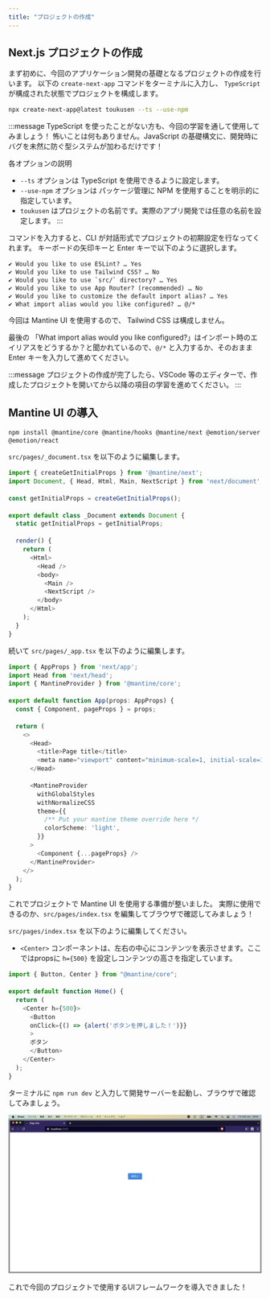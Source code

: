 ```yaml
---
title: "プロジェクトの作成"
---
```


## Next.js プロジェクトの作成

まず初めに、今回のアプリケーション開発の基礎となるプロジェクトの作成を行います。
以下の `create-next-app` コマンドをターミナルに入力し、 `TypeScript` が構成された状態でプロジェクトを構成します。

```bash
npx create-next-app@latest toukusen --ts --use-npm
```

:::message
TypeScript を使ったことがない方も、今回の学習を通して使用してみましょう！
怖いことは何もありません。JavaScript の基礎構文に、開発時にバグを未然に防ぐ型システムが加わるだけです！

各オプションの説明
- `--ts` オプションは TypeScript を使用できるように設定します。
- `--use-npm` オプションは パッケージ管理に NPM を使用することを明示的に指定しています。
- `toukusen` はプロジェクトの名前です。実際のアプリ開発では任意の名前を設定します。
:::

コマンドを入力すると、CLI が対話形式でプロジェクトの初期設定を行なってくれます。
キーボードの矢印キーと Enter キーで以下のように選択します。

```
✔ Would you like to use ESLint? … Yes
✔ Would you like to use Tailwind CSS? … No
✔ Would you like to use `src/` directory? … Yes
✔ Would you like to use App Router? (recommended) … No
✔ Would you like to customize the default import alias? … Yes
✔ What import alias would you like configured? … @/*
```

今回は Mantine UI を使用するので、 Tailwind CSS は構成しません。

最後の 「What import alias would you like configured?」はインポート時のエイリアスをどうするか？と聞かれているので、`@/*` と入力するか、そのおまま Enter キーを入力して進めてください。

:::message
プロジェクトの作成が完了したら、VSCode 等のエディターで、作成したプロジェクトを開いてから以降の項目の学習を進めてください。
:::


## Mantine UI の導入

```
npm install @mantine/core @mantine/hooks @mantine/next @emotion/server @emotion/react
```

`src/pages/_document.tsx` を以下のように編集します。

```ts
import { createGetInitialProps } from '@mantine/next';
import Document, { Head, Html, Main, NextScript } from 'next/document';

const getInitialProps = createGetInitialProps();

export default class _Document extends Document {
  static getInitialProps = getInitialProps;

  render() {
    return (
      <Html>
        <Head />
        <body>
          <Main />
          <NextScript />
        </body>
      </Html>
    );
  }
}
```

続いて `src/pages/_app.tsx` を以下のように編集します。

```ts
import { AppProps } from 'next/app';
import Head from 'next/head';
import { MantineProvider } from '@mantine/core';

export default function App(props: AppProps) {
  const { Component, pageProps } = props;

  return (
    <>
      <Head>
        <title>Page title</title>
        <meta name="viewport" content="minimum-scale=1, initial-scale=1, width=device-width" />
      </Head>

      <MantineProvider
        withGlobalStyles
        withNormalizeCSS
        theme={{
          /** Put your mantine theme override here */
          colorScheme: 'light',
        }}
      >
        <Component {...pageProps} />
      </MantineProvider>
    </>
  );
}
```

これでプロジェクトで Mantine UI を使用する準備が整いました。
実際に使用できるのか、`src/pages/index.tsx` を編集してブラウザで確認してみましょう！

`src/pages/index.tsx` を以下のように編集してください。
- `<Center>` コンポーネントは、左右の中心にコンテンツを表示させます。ここではpropsに `h={500}` を設定しコンテンツの高さを指定しています。
```ts
import { Button, Center } from "@mantine/core";

export default function Home() {
  return (
    <Center h={500}>
      <Button
      onClick={() => {alert('ボタンを押しました！')}}
      >
      ボタン
      </Button>
    </Center>
  );
}
```

ターミナルに `npm run dev` と入力して開発サーバーを起動し、ブラウザで確認してみましょう。

![](/images/books/pwa/mantine-ui.png)

これで今回のプロジェクトで使用するUIフレームワークを導入できました！